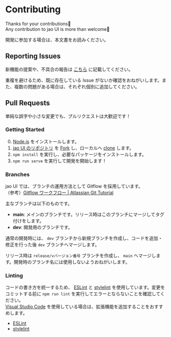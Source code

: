# Contributing

Thanks for your contributions🙏  
Any contribution to jao UI is more than welcome🚀

開発に参加する場合は、本文書をお読みください。

## Reporting Issues

新機能の提案や、不具合の報告は [こちら](https://github.com/jaoafa/jao-ui/issues) に記載してください。

重複を避けるため、既に存在している Issue がないか確認をおねがいします。また、複数の問題がある場合は、それぞれ個別に追加してください。

## Pull Requests

単純な誤字や小さな変更でも、プルリクエストは大歓迎です！

### Getting Started

0. [Node.js](https://nodejs.org/) をインストールします。
1. [jao UI のリポジトリ](https://github.com/jaoafa/jao-ui) を [Fork](https://docs.github.com/ja/github/getting-started-with-github/fork-a-repo) し、ローカルへ [clone](https://docs.github.com/ja/github/creating-cloning-and-archiving-repositories/cloning-a-repository) します。
2. `npm install` を実行し、必要なパッケージをインストールします。
3. `npm run serve` を実行して開発を開始します！

### Branches

jao UI では、ブランチの運用方法として Gitflow を採用しています。  
（参考）[Gitflow ワークフロー | Atlassian Git Tutorial](https://www.atlassian.com/ja/git/tutorials/comparing-workflows/gitflow-workflow)

主なブランチは以下のものです。

- **main**: メインのブランチです。リリース時はこのブランチにマージしてタグ付けをします。
- **dev**: 開発用のブランチです。

通常の開発時には、 `dev` ブランチから新規ブランチを作成し、コードを追加・修正を行った後 `dev` ブランチへマージします。

リリース時は `release/vバージョン番号` ブランチを作成し、 `main` へマージします。開発時のブランチ名には使用しないようおねがいします。

### Linting

コードの書き方を統一するため、 [ESLint](https://eslint.org/) と [stylelint](https://stylelint.io/) を使用しています。変更をコミットする前に `npm run lint` を実行してエラーとならないことを確認してください。  
[Visual Studio Code](https://code.visualstudio.com/) を使用している場合は、拡張機能を追加することをおすすめします。

- [ESLint](https://marketplace.visualstudio.com/items?itemName=dbaeumer.vscode-eslint)
- [stylelint](https://marketplace.visualstudio.com/items?itemName=stylelint.vscode-stylelint)
